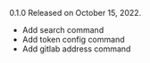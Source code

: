 0.1.0
Released on October 15, 2022.

- Add search command
- Add token config command
- Add gitlab address command
